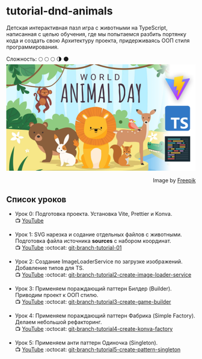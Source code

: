 # tutorial-dnd-animals
Детская интерактивная пазл игра с животными на TypeScript, написанная с целью обучения, где мы попытаемся разбить портянку кода и создать свою Архитектуру проекта, придерживаясь ООП стиля программирования.

Сложность: :full_moon: :full_moon: :full_moon: :last_quarter_moon: :new_moon:
![original-animal-day.svg](public/animal-day-preview.jpg)
<div dir="rtl">Image by <a href="https://www.freepik.com/free-vector/world-animal-day-flat-design-background_31240982.htm#&position=0&from_view=search&track=ais">Freepik</a></div>

## Список уроков
- Урок 0: Подготовка проекта. Установка Vite, Prettier и Konva.<br>
  :tv: [YouTube](https://www.youtube.com/watch?v=HO6wBG8FFqo)
  
- Урок 1: SVG нарезка и содание отдельных файлов c животными. Подготовка файла источника **sources** с набором координат.<br>
  :tv: [YouTube](https://www.youtube.com/watch?v=k87xvt_7WcM) :octocat: [git-branch-tutorial-01](https://github.com/yesworld/tutorial-dnd-animals/tree/tutorial1-add-svg-animals-to-project)

- Урок 2: Создание ImageLoaderService по загрузке изображений. Добавление типов для TS.<br>
  :tv: [YouTube](https://www.youtube.com/watch?v=rzPTPMg2E30) :octocat: [git-branch-tutorial2-create-image-loader-service](https://github.com/yesworld/tutorial-dnd-animals/tree/tutorial2-create-image-loder-service)

- Урок 3: Применяем пораждающий паттерн Билдер (Builder). Приводим проект к ООП стилю.<br>
  :tv: [YouTube](https://youtu.be/kjj_4czV--c) :octocat: [git-branch-tutorial3-create-game-builder](https://github.com/yesworld/tutorial-dnd-animals/tree/tutorial3-create-game-builder)

- Урок 4: Применяем пораждающий паттерн Фабрика (Simple Factory). Делаем небольшой рефакторинг.<br>
  :tv: [YouTube](https://youtu.be/Npjy5hL6ppA) :octocat: [git-branch-tutorial4-create-konva-factory](https://github.com/yesworld/tutorial-dnd-animals/tree/tutorial4-create-konva-factory)

- Урок 5: Применяем анти паттерн Одиночка (Singleton).<br>
  :tv: [YouTube](https://www.youtube.com/watch?v=T1l9GX3thv8) :octocat: [git-branch-tutorial5-create-pattern-singleton](https://github.com/yesworld/tutorial-dnd-animals/tree/tutorial5-create-pattern-singleton)
